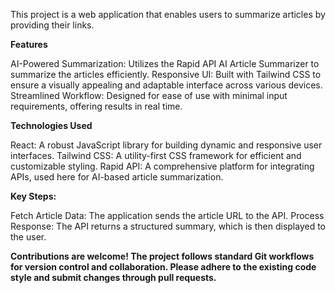 This project is a web application that enables users to summarize articles by providing their links. 

**Features**

AI-Powered Summarization: Utilizes the Rapid API AI Article Summarizer to summarize the articles efficiently.
Responsive UI: Built with Tailwind CSS to ensure a visually appealing and adaptable interface across various devices.
Streamlined Workflow: Designed for ease of use with minimal input requirements, offering results in real time.

**Technologies Used**

React: A robust JavaScript library for building dynamic and responsive user interfaces.
Tailwind CSS: A utility-first CSS framework for efficient and customizable styling.
Rapid API: A comprehensive platform for integrating APIs, used here for AI-based article summarization.

**Key Steps:**

Fetch Article Data: The application sends the article URL to the API.
Process Response: The API returns a structured summary, which is then displayed to the user.


**Contributions are welcome! The project follows standard Git workflows for version control and collaboration. Please adhere to the existing code style and submit changes through pull requests.**

